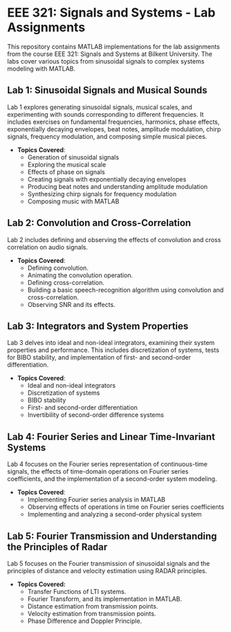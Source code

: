 # EEE 321: Signals and Systems - Lab Assignments

This repository contains MATLAB implementations for the lab assignments from the course EEE 321: Signals and Systems at Bilkent University. The labs cover various topics from sinusoidal signals to complex systems modeling with MATLAB.

## Lab 1: Sinusoidal Signals and Musical Sounds

Lab 1 explores generating sinusoidal signals, musical scales, and experimenting with sounds corresponding to different frequencies. It includes exercises on fundamental frequencies, harmonics, phase effects, exponentially decaying envelopes, beat notes, amplitude modulation, chirp signals, frequency modulation, and composing simple musical pieces.

- **Topics Covered**:
  - Generation of sinusoidal signals
  - Exploring the musical scale
  - Effects of phase on signals
  - Creating signals with exponentially decaying envelopes
  - Producing beat notes and understanding amplitude modulation
  - Synthesizing chirp signals for frequency modulation
  - Composing music with MATLAB

## Lab 2: Convolution and Cross-Correlation

Lab 2 includes defining and observing the effects of convolution and cross correlation on audio signals.

- **Topics Covered**:
  - Defining convolution.
  - Animating the convolution operation.
  - Defining cross-correlation.
  - Building a basic speech-recognition algorithm using convolution and cross-correlation.
  - Observing SNR and its effects.

## Lab 3: Integrators and System Properties

Lab 3 delves into ideal and non-ideal integrators, examining their system properties and performance. This includes discretization of systems, tests for BIBO stability, and implementation of first- and second-order differentiation.

- **Topics Covered**:
  - Ideal and non-ideal integrators
  - Discretization of systems
  - BIBO stability
  - First- and second-order differentiation
  - Invertibility of second-order difference systems

## Lab 4: Fourier Series and Linear Time-Invariant Systems

Lab 4 focuses on the Fourier series representation of continuous-time signals, the effects of time-domain operations on Fourier series coefficients, and the implementation of a second-order system modeling.

- **Topics Covered**:
  - Implementing Fourier series analysis in MATLAB
  - Observing effects of operations in time on Fourier series coefficients
  - Implementing and analyzing a second-order physical system

## Lab 5: Fourier Transmission and Understanding the Principles of Radar

Lab 5 focuses on the Fourier transmission of sinusoidal signals and the principles of distance and velocity estimation using RADAR principles.

- **Topics Covered:**
  - Transfer Functions of LTI systems.
  - Fourier Transform, and its implementation in MATLAB.
  - Distance estimation from transmission points.
  - Velocity estimation from transmission points.
  - Phase Difference and Doppler Principle.

